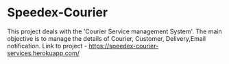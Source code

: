 # Speedex-Courier
This project deals with the 'Courier Service management System'. The main objective is to manage the details of Courier, Customer, Delivery,Email notification. 
Link to project - https://speedex-courier-services.herokuapp.com/
